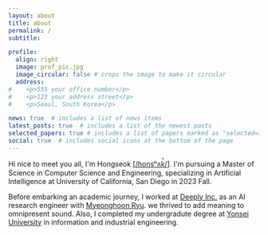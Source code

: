 ```yaml
---
layout: about
title: about
permalink: /
subtitle: 

profile:
  align: right
  image: prof_pic.jpg
  image_circular: false # crops the image to make it circular
  address: 
#    <p>555 your office number</p>
#    <p>123 your address street</p>
#    <p>Seoul, South Korea</p>

news: true  # includes a list of news items
latest_posts: true  # includes a list of the newest posts
selected_papers: true # includes a list of papers marked as "selected={true}"
social: true  # includes social icons at the bottom of the page
---
```

Hi nice to meet you all, I'm Hongseok \[[/hoŋsʰʌk̚/](assets/audio/hongseok.mp3)\]. I'm pursuing a Master of Science in Computer Science and Engineering, specializing in Artificial Intelligence at University of California, San Diego in 2023 Fall.

Before embarking an academic journey, I worked at [Deeply Inc.](https://deeplyinc.com) as an AI research engineer with [Myeonghoon Ryu](https://www.linkedin.com/in/myeonghoon-ryu-319b1b12a/). we thrived to add meaning to omnipresent sound. Also, I completed my undergradute degree at [Yonsei University](https://www.yonsei.ac.kr/en_sc/index.jsp) in information and industrial engineering.